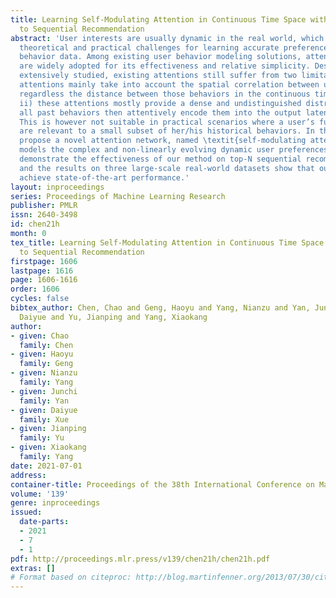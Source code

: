 ```yaml
---
title: Learning Self-Modulating Attention in Continuous Time Space with Applications
  to Sequential Recommendation
abstract: 'User interests are usually dynamic in the real world, which poses both
  theoretical and practical challenges for learning accurate preferences from rich
  behavior data. Among existing user behavior modeling solutions, attention networks
  are widely adopted for its effectiveness and relative simplicity. Despite being
  extensively studied, existing attentions still suffer from two limitations: i) conventional
  attentions mainly take into account the spatial correlation between user behaviors,
  regardless the distance between those behaviors in the continuous time space; and
  ii) these attentions mostly provide a dense and undistinguished distribution over
  all past behaviors then attentively encode them into the output latent representations.
  This is however not suitable in practical scenarios where a user’s future actions
  are relevant to a small subset of her/his historical behaviors. In this paper, we
  propose a novel attention network, named \textit{self-modulating attention}, that
  models the complex and non-linearly evolving dynamic user preferences. We empirically
  demonstrate the effectiveness of our method on top-N sequential recommendation tasks,
  and the results on three large-scale real-world datasets show that our model can
  achieve state-of-the-art performance.'
layout: inproceedings
series: Proceedings of Machine Learning Research
publisher: PMLR
issn: 2640-3498
id: chen21h
month: 0
tex_title: Learning Self-Modulating Attention in Continuous Time Space with Applications
  to Sequential Recommendation
firstpage: 1606
lastpage: 1616
page: 1606-1616
order: 1606
cycles: false
bibtex_author: Chen, Chao and Geng, Haoyu and Yang, Nianzu and Yan, Junchi and Xue,
  Daiyue and Yu, Jianping and Yang, Xiaokang
author:
- given: Chao
  family: Chen
- given: Haoyu
  family: Geng
- given: Nianzu
  family: Yang
- given: Junchi
  family: Yan
- given: Daiyue
  family: Xue
- given: Jianping
  family: Yu
- given: Xiaokang
  family: Yang
date: 2021-07-01
address:
container-title: Proceedings of the 38th International Conference on Machine Learning
volume: '139'
genre: inproceedings
issued:
  date-parts:
  - 2021
  - 7
  - 1
pdf: http://proceedings.mlr.press/v139/chen21h/chen21h.pdf
extras: []
# Format based on citeproc: http://blog.martinfenner.org/2013/07/30/citeproc-yaml-for-bibliographies/
---
```

